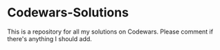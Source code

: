 # Codewars-Solutions
This is a repository for all my solutions on Codewars. Please comment if there's anything I should add. 
